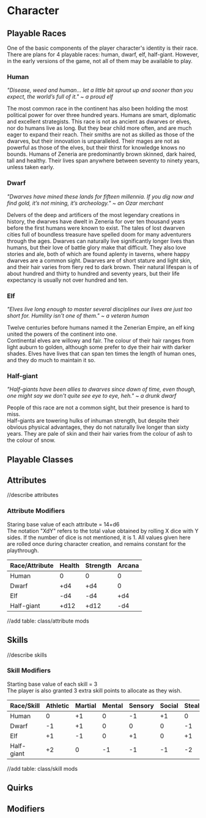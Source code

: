 # Character

## Playable Races

One of the basic components of the player character's identity is their race. There are plans for 4 playable races: human, dwarf, elf, half-giant. However, in the early versions of the game, not all of them may be available to play.

### Human

_"Disease, weed and human… let a little bit sprout up and sooner than you expect, the world’s full of it." ~ a proud elf_

The most common race in the continent has also been holding the most political power for over three hundred years. Humans are smart, diplomatic and excellent strategists. This race is not as ancient as dwarves or elves, nor do humans live as long. But they bear child more often, and are much eager to expand their reach. Their smiths are not as skilled as those of the dwarves, but their innovation is unparalleled. Their mages are not as powerful as those of the elves, but their thirst for knowledge knows no bounds. Humans of Zeneria are predominantly brown skinned, dark haired, tall and healthy. Their lives span anywhere between seventy to ninety years, unless taken early.

### Dwarf

_"Dwarves have mined these lands for fifteen millennia. If you dig now and find gold, it’s not mining, it’s archeology." ~ an Ozar merchant_

Delvers of the deep and artificers of the most legendary creations in history, the dwarves have dwelt in Zeneria for over ten thousand years before the first humans were known to exist. The tales of lost dwarven cities full of boundless treasure have spelled doom for many adventurers through the ages. Dwarves can naturally live significantly longer lives than humans, but their love of battle glory make that difficult. They also love stories and ale, both of which are found aplenty in taverns, where happy dwarves are a common sight. Dwarves are of short stature and light skin, and their hair varies from fiery red to dark brown. Their natural lifespan is of about hundred and thirty to hundred and seventy years, but their life expectancy is usually not over hundred and ten.

### Elf

_"Elves live long enough to master several disciplines our lives are just too short for. Humility isn't one of them." ~ a veteran human_

Twelve centuries before humans named it the Zenerian Empire, an elf king united the powers of the continent into one. \
Continental elves are willowy and fair. The colour of their hair ranges from light auburn to golden, although some prefer to dye their hair with darker shades. Elves have lives that can span ten times the length of human ones, and they do much to maintain it so.

### Half-giant

_"Half-giants have been allies to dwarves since dawn of time, even though, one might say we don't quite see eye to eye, heh." ~ a drunk dwarf_

People of this race are not a common sight, but their presence is hard to miss. \
Half-giants are towering hulks of inhuman strength, but despite their obvious physical advantages, they do not naturally live longer than sixty years. They are pale of skin and their hair varies from the colour of ash to the colour of snow.

## Playable Classes

## Attributes

//describe attributes

### Attribute Modifiers

Staring base value of each attribute = 14+d6 \
The notation "XdY" refers to the total value obtained by rolling X dice with Y sides. If the number of dice is not mentioned, it is 1. All values given here are rolled once during character creation, and remains constant for the playthrough.

| Race/Attribute | Health | Strength | Arcana |
| -------------- | ------ | -------- | ------ |
| Human          | 0      | 0        | 0      |
| Dwarf          | +d4    | +d4      | 0      |
| Elf            | -d4    | -d4      | +d4    |
| Half-giant     | +d12   | +d12     | -d4    |

//add table: class/attribute mods

## Skills

//describe skills

### Skill Modifiers

Starting base value of each skill = 3 \
The player is also granted 3 extra skill points to allocate as they wish.

| Race/Skill | Athletic | Martial | Mental | Sensory | Social | Stealth |
| ---------- | -------- | ------- | ------ | ------- | ------ | ------- |
| Human      | 0        | +1      | 0      | -1      | +1     | 0       |
| Dwarf      | -1       | +1      | 0      | 0       | 0      | -1      |
| Elf        | +1       | -1      | 0      | +1      | 0      | +1      |
| Half-giant | +2       | 0       | -1     | -1      | -1     | -2      |

//add table: class/skill mods

## Quirks

## Modifiers
